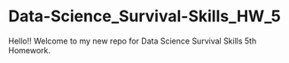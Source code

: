 # Data-Science_Survival-Skills_HW_5
Hello!! Welcome to my new repo for Data Science Survival Skills 5th Homework.
